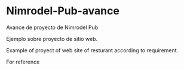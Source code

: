 # Nimrodel-Pub-avance
Avance de proyecto de Nimrodel Pub


Ejemplo sobre proyecto de sitio web. 


Example of proyect of web site of resturant according to requirement.


For reference
